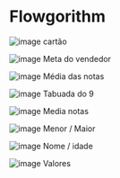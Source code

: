 # Flowgorithm

![image](https://user-images.githubusercontent.com/55417971/139881870-e326c1be-b9c9-42d8-ad13-6d1f3901ff9c.png)
cartão

![image](https://user-images.githubusercontent.com/55417971/139882894-1e37047c-dc5c-4c52-82ef-20c821f61cc3.png)
Meta do vendedor

![image](https://user-images.githubusercontent.com/55417971/139883520-da872f74-b5bb-476e-8e06-de44e34058ae.png)
Média das notas

![image](https://user-images.githubusercontent.com/55417971/139885482-a80f8cdb-fcf5-4aad-b800-1bfbf420e97f.png)
Tabuada do 9

![image](https://user-images.githubusercontent.com/55417971/139886186-ed1ebc3e-9dde-448d-8e97-9ad5b4dbe4fb.png)
Media notas

![image](https://user-images.githubusercontent.com/55417971/139886804-4b6b8bf6-ffe7-4f6e-93c3-d54bc87b3445.png)
Menor / Maior

![image](https://user-images.githubusercontent.com/55417971/139887223-da59e80f-318a-4525-a891-6c2ee61a077d.png)
Nome / idade

![image](https://user-images.githubusercontent.com/55417971/139887840-4029cb0e-4cda-42bf-82e9-c45cd11f7cec.png)
Valores
